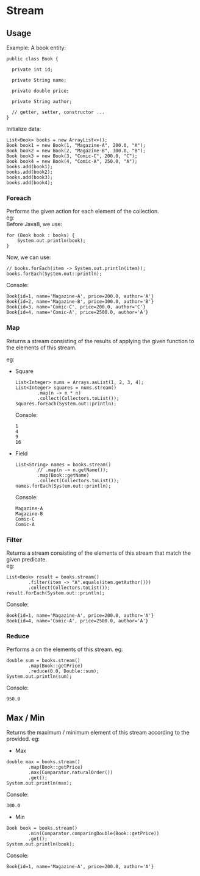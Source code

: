 # Stream

## Usage

Example:
A book entity:
```
public class Book {

  private int id;

  private String name;
  
  private double price;

  private String author;

  // getter, setter, constructor ...
}
```

Initialize data:
```
List<Book> books = new ArrayList<>();
Book book1 = new Book(1, "Magazine-A", 200.0, "A");
Book book2 = new Book(2, "Magazine-B", 300.0, "B");
Book book3 = new Book(3, "Comic-C", 200.0, "C");
Book book4 = new Book(4, "Comic-A", 250.0, "A");
books.add(book1);
books.add(book2);
books.add(book3);
books.add(book4);
```

### Foreach

Performs the given action for each element of the collection.  
eg:  
  Before Java8, we use:
  ```
  for (Book book : books) {
      System.out.println(book);
  }
  ```

  Now, we can use:
  ```
  // books.forEach(item -> System.out.println(item));
  books.forEach(System.out::println);
  ```

  Console:
  ```
  Book{id=1, name='Magazine-A', price=200.0, author='A'}
  Book{id=2, name='Magazine-B', price=300.0, author='B'}
  Book{id=3, name='Comic-C', price=200.0, author='C'}
  Book{id=4, name='Comic-A', price=2500.0, author='A'}
  ```

### Map

Returns a stream consisting of the results of applying the given function to the elements of this stream.

eg:
- Square
  ```
  List<Integer> nums = Arrays.asList(1, 2, 3, 4);
  List<Integer> squares = nums.stream()
          .map(n -> n * n)
          .collect(Collectors.toList());
  squares.forEach(System.out::println);
  ```

  Console:
  ```
  1
  4
  9
  16
  ```

- Field
  ```
  List<String> names = books.stream()
          // .map(n -> n.getName());
          .map(Book::getName)
          .collect(Collectors.toList());
  names.forEach(System.out::println);
  ```

  Console:
  ```
  Magazine-A
  Magazine-B
  Comic-C
  Comic-A
  ```

### Filter

Returns a stream consisting of the elements of this stream that match the given predicate.  
eg:
  ```
  List<Book> result = books.stream()
          .filter(item -> "A".equals(item.getAuthor()))
          .collect(Collectors.toList());
  result.forEach(System.out::println);
  ```

  Console:
  ```
  Book{id=1, name='Magazine-A', price=200.0, author='A'}
  Book{id=4, name='Comic-A', price=2500.0, author='A'}
  ```

### Reduce

Performs a on the elements of this stream.
eg:
  ```
  double sum = books.stream()
          .map(Book::getPrice)
          .reduce(0.0, Double::sum);
  System.out.println(sum);
  ```

  Console:
  ```
  950.0
  ```

## Max / Min

Returns the maximum / minimum element of this stream according to the provided.
eg:
  - Max
  ```
  double max = books.stream()
          .map(Book::getPrice)
          .max(Comparator.naturalOrder())
          .get();
  System.out.println(max);
  ```

  Console:
  ```
  300.0
  ```

  - Min
  ```
  Book book = books.stream()
          .min(Comparator.comparingDouble(Book::getPrice))
          .get();
  System.out.println(book);
  ```

  Console:
  ```
  Book{id=1, name='Magazine-A', price=200.0, author='A'}
  ```